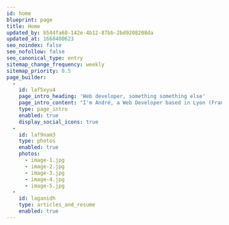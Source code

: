 ```yaml
---
id: home
blueprint: page
title: Home
updated_by: b544fa68-142e-4b12-87bb-2bd9208208da
updated_at: 1668400623
seo_noindex: false
seo_nofollow: false
seo_canonical_type: entry
sitemap_change_frequency: weekly
sitemap_priority: 0.5
page_builder:
  -
    id: laf5xyu4
    page_intro_heading: 'Web developer, something something else'
    page_intro_content: "I'm André, a Web Developer based in Lyon (France) and currently working at Steadfast Collective as a Tech Lead. Over the years I've worked in many web based projects, from small marketing websites to e-commerce websites. These days, I focus primarily on web apps built using the Laravel framework. I also like to work with TailwindCSS and VueJs/InertiaJS."
    type: page_intro
    enabled: true
    display_social_icons: true
  -
    id: laf9nam3
    type: photos
    enabled: true
    photos:
      - image-1.jpg
      - image-2.jpg
      - image-3.jpg
      - image-4.jpg
      - image-5.jpg
  -
    id: laganidh
    type: articles_and_resume
    enabled: true
---
```

